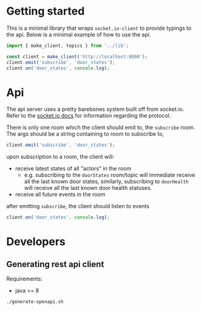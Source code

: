 # Getting started

This is a minimal library that wraps `socket.io-client` to provide typings to the api. Below is a minimal example of how to use the api.

```ts
import { make_client, topics } from '../lib';

const client = make_client('http://localhost:8000');
client.emit('subscribe', 'door_states');
client.on('door_states', console.log);
```

# Api

The api server uses a pretty barebones system built off from socket.io. Refer to the [socket.io docs](https://socket.io/docs/v3/client-initialization/) for information regarding the protocol.

There is only one room which the client should emit to, the `subscribe` room. The args should be a string containing to room to subscribe to,

```ts
client.emit('subscribe', 'door_states');
```

upon subscription to a room, the client will:

* receive latest states of all "actors" in the room
  * e.g. subscribing to the `doorStates` room/topic will immediate receive all the last known door states, similarly, subscribing to `doorHealth` will receive all the last known door health statuses.
* receive all future events in the room

after emitting `subscribe`, the client should listen to events

```ts
client.on('door_states', console.log);
```

# Developers

## Generating rest api client

Requirements:
* java >= 8

```bash
./generate-openapi.sh
```
